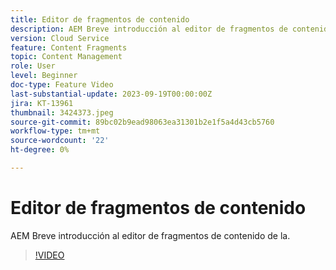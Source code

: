 ```yaml
---
title: Editor de fragmentos de contenido
description: AEM Breve introducción al editor de fragmentos de contenido de la.
version: Cloud Service
feature: Content Fragments
topic: Content Management
role: User
level: Beginner
doc-type: Feature Video
last-substantial-update: 2023-09-19T00:00:00Z
jira: KT-13961
thumbnail: 3424373.jpeg
source-git-commit: 89bc02b9ead98063ea31301b2e1f5a4d43cb5760
workflow-type: tm+mt
source-wordcount: '22'
ht-degree: 0%

---
```



# Editor de fragmentos de contenido

AEM Breve introducción al editor de fragmentos de contenido de la.

>[!VIDEO](https://video.tv.adobe.com/v/3424373/?learn=on)
